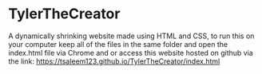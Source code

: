 # TylerTheCreator
A dynamically shrinking website made using HTML and CSS, to run this on your computer keep all of the files in the same folder and open the index.html file via
Chrome and or access this website hosted on github via the link: https://tsaleem123.github.io/TylerTheCreator/index.html 

